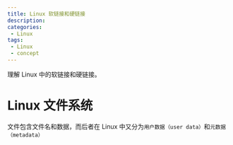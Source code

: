 ```yaml
---
title: Linux 软链接和硬链接
description: 
categories:
 - Linux
tags:
 - Linux
 - concept
---
```


理解 Linux 中的软链接和硬链接。  

<!-- more -->

# Linux 文件系统  
文件包含文件名和数据，而后者在 Linux 中又分为`用户数据（user data）`和`元数据（metadata）`
